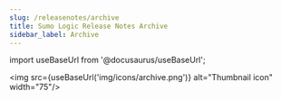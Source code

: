 ```yaml
---
slug: /releasenotes/archive
title: Sumo Logic Release Notes Archive
sidebar_label: Archive
---
```


import useBaseUrl from '@docusaurus/useBaseUrl';

<img src={useBaseUrl('img/icons/archive.png')} alt="Thumbnail icon" width="75"/>

